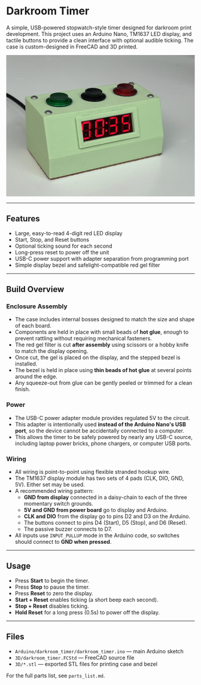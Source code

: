 # Darkroom Timer

A simple, USB-powered stopwatch-style timer designed for darkroom print development. This project uses an Arduino Nano, TM1637 LED display, and tactile buttons to provide a clean interface with optional audible ticking. The case is custom-designed in FreeCAD and 3D printed.

![Assembled Darkroom Timer](images/darkroom_timer_front.jpg)

---

## Features

- Large, easy-to-read 4-digit red LED display
- Start, Stop, and Reset buttons
- Optional ticking sound for each second
- Long-press reset to power off the unit
- USB-C power support with adapter separation from programming port
- Simple display bezel and safelight-compatible red gel filter

---

## Build Overview

### Enclosure Assembly
- The case includes internal bosses designed to match the size and shape of each board.
- Components are held in place with small beads of **hot glue**, enough to prevent rattling without requiring mechanical fasteners.
- The red gel filter is cut **after assembly** using scissors or a hobby knife to match the display opening.
- Once cut, the gel is placed on the display, and the stepped bezel is installed.
- The bezel is held in place using **thin beads of hot glue** at several points around the edge.
- Any squeeze-out from glue can be gently peeled or trimmed for a clean finish.

### Power
- The USB-C power adapter module provides regulated 5V to the circuit.
- This adapter is intentionally used **instead of the Arduino Nano's USB port**, so the device cannot be accidentally connected to a computer.
- This allows the timer to be safely powered by nearly any USB-C source, including laptop power bricks, phone chargers, or computer USB ports.

### Wiring
- All wiring is point-to-point using flexible stranded hookup wire.
- The TM1637 display module has two sets of 4 pads (CLK, DIO, GND, 5V). Either set may be used.
- A recommended wiring pattern:
  - **GND from display** connected in a daisy-chain to each of the three momentary switch grounds.
  - **5V and GND from power board** go to display and Arduino.
  - **CLK and DIO** from the display go to pins D2 and D3 on the Arduino.
  - The buttons connect to pins D4 (Start), D5 (Stop), and D6 (Reset).
  - The passive buzzer connects to D7.
- All inputs use `INPUT_PULLUP` mode in the Arduino code, so switches should connect to **GND when pressed**.

---

## Usage

- Press **Start** to begin the timer.
- Press **Stop** to pause the timer.
- Press **Reset** to zero the display.
- **Start + Reset** enables ticking (a short beep each second).
- **Stop + Reset** disables ticking.
- **Hold Reset** for a long press (0.5s) to power off the display.

---

## Files

- `Arduino/darkroom_timer/darkroom_timer.ino` — main Arduino sketch
- `3D/darkroom_timer.FCStd` — FreeCAD source file
- `3D/*.stl` — exported STL files for printing case and bezel

For the full parts list, see `parts_list.md`.

